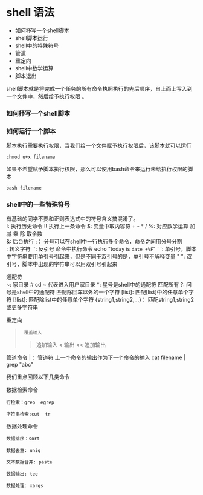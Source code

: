 # shell 语法

* 如何抒写一个shell脚本
* shell脚本运行
* shell中的特殊符号
* 管道
* 重定向
* shell中数学运算
* 脚本退出


shell脚本就是将完成一个任务的所有命令执照执行的先后顺序，自上而上写入到一个文件中，然后给予执行权限 。

### 如何抒写一个shell脚本



### 如何运行一个脚本
脚本执行需要执行权限，当我们给一个文件赋予执行权限后，该脚本就可以运行
```
chmod u+x filename
```
如果不希望赋予脚本执行权限，那么可以使用bash命令来运行未给执行权限的脚本
```
bash filename
```







### shell中的一些特殊符号


有基础的同学不要和正则表达式中的符号含义搞混淆了。    
    !:                执行历史命令   !! 执行上一条命令
    $:                变量中取内容符
    + - * / %:        对应数学运算  加 减 乘 除 取余数  
    &:                后台执行
    ;：               分号可以在shell中一行执行多个命令，命令之间用分号分割    
    \:                转义字符
    ``:               反引号 命令中执行命令    echo "today is `date +%F`"
    ' ':              单引号，脚本中字符串要用单引号引起来，但是不同于双引号的是，单引号不解释变量
    " ":              双引号，脚本中出现的字符串可以用双引号引起来

通配符    
    ~:                家目录    # cd ~ 代表进入用户家目录
    *:                星号是shell中的通配符  匹配所有
    ?:                问号是shell中的通配符  匹配除回车以外的一个字符
    [list]: 匹配[list]中的任意单个字符
[!list]: 匹配除list中的任意单个字符
{string1,string2,...}： 匹配string1,string2或更多字符串


重定向
>      覆盖输入 
>> 追加输入
< 输出
<< 追加输出

管道命令
|：               管道符 上一个命令的输出作为下一个命令的输入   cat filename | grep "abc"








我们重点回顾以下几类命令

数据检索命令

    行检索：grep  egrep

    字符串检索:cut  tr

数据处理命令       

    数据排序：sort

    数据去重: uniq

    文本数据合并: paste

    数据输出: tee

    数据处理: xargs    
